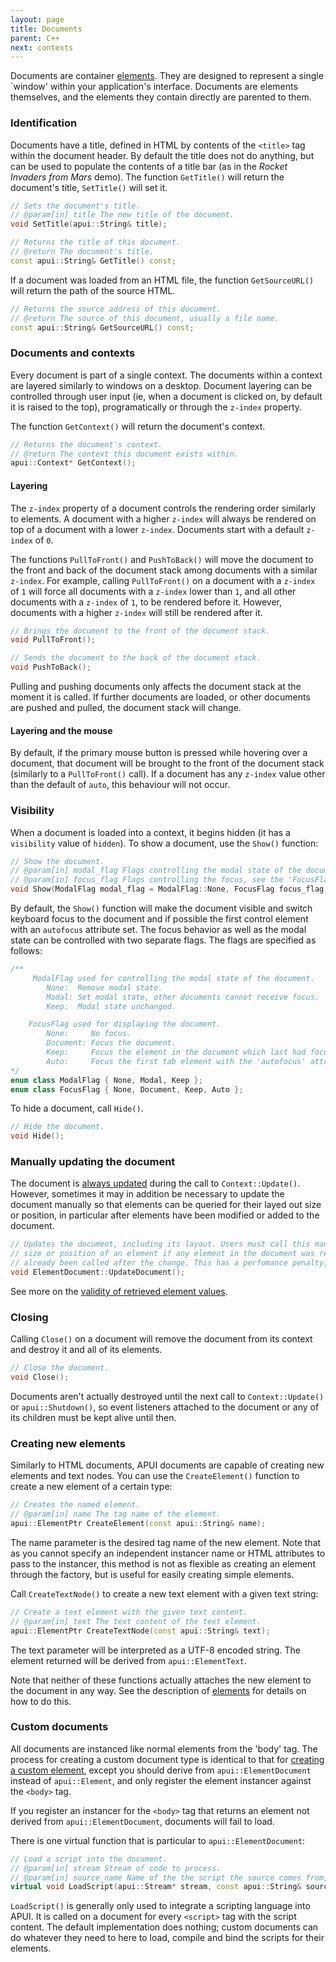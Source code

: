 ```yaml
---
layout: page
title: Documents
parent: C++
next: contexts
---
```


Documents are container [elements](elements.html). They are designed to represent a single `window' within your application's interface. Documents are elements themselves, and the elements they contain directly are parented to them.

### Identification

Documents have a title, defined in HTML by contents of the `<title>` tag within the document header. By default the title does not do anything, but can be used to populate the contents of a title bar (as in the _Rocket Invaders from Mars_ demo). The function `GetTitle()` will return the document's title, `SetTitle()` will set it.

```cpp
// Sets the document's title.
// @param[in] title The new title of the document.
void SetTitle(apui::String& title);

// Returns the title of this document.
// @return The document's title.
const apui::String& GetTitle() const;
```

If a document was loaded from an HTML file, the function `GetSourceURL()` will return the path of the source HTML.

```cpp
// Returns the source address of this document.
// @return The source of this document, usually a file name.
const apui::String& GetSourceURL() const;
```

### Documents and contexts

Every document is part of a single context. The documents within a context are layered similarly to windows on a desktop. Document layering can be controlled through user input (ie, when a document is clicked on, by default it is raised to the top), programatically or through the `z-index` property.

The function `GetContext()` will return the document's context.

```cpp
// Returns the document's context.
// @return The context this document exists within.
apui::Context* GetContext();
```

#### Layering

The `z-index` property of a document controls the rendering order similarly to elements. A document with a higher `z-index` will always be rendered on top of a document with a lower `z-index`. Documents start with a default `z-index` of `0`.

The functions `PullToFront()` and `PushToBack()` will move the document to the front and back of the document stack among documents with a similar `z-index`. For example, calling `PullToFront()` on a document with a `z-index` of `1` will force all documents with a `z-index` lower than `1`, and all other documents with a `z-index` of `1`, to be rendered before it. However, documents with a higher `z-index` will still be rendered after it.

```cpp
// Brings the document to the front of the document stack.
void PullToFront();

// Sends the document to the back of the document stack.
void PushToBack();
```

Pulling and pushing documents only affects the document stack at the moment it is called. If further documents are loaded, or other documents are pushed and pulled, the document stack will change.

#### Layering and the mouse

By default, if the primary mouse button is pressed while hovering over a document, that document will be brought to the front of the document stack (similarly to a `PullToFront()` call). If a document has any `z-index` value other than the default of `auto`, this behaviour will not occur.

### Visibility

When a document is loaded into a context, it begins hidden (it has a `visibility` value of `hidden`). To show a document, use the `Show()` function:

```cpp
// Show the document.
// @param[in] modal_flag Flags controlling the modal state of the document, see the 'ModalFlag' description for details.
// @param[in] focus_flag Flags controlling the focus, see the 'FocusFlag' description for details.
void Show(ModalFlag modal_flag = ModalFlag::None, FocusFlag focus_flag = FocusFlag::Auto);
```
By default, the `Show()` function will make the document visible and switch keyboard focus to the document and if possible the first control element with an `autofocus` attribute set. The focus behavior as well as the modal state can be controlled with two separate flags. The flags are specified as follows:
```cpp
/**
	 ModalFlag used for controlling the modal state of the document.
		None:  Remove modal state.
		Modal: Set modal state, other documents cannot receive focus.
		Keep:  Modal state unchanged.

	FocusFlag used for displaying the document.
		None:     No focus.
		Document: Focus the document.
		Keep:     Focus the element in the document which last had focus.
		Auto:     Focus the first tab element with the 'autofocus' attribute or else the document.
*/
enum class ModalFlag { None, Modal, Keep };
enum class FocusFlag { None, Document, Keep, Auto };
```

To hide a document, call `Hide()`.

```cpp
// Hide the document.
void Hide();
```

### Manually updating the document

The document is [always updated](contexts.html#update-and-rendering) during the call to `Context::Update()`. However, sometimes it may in addition be necessary to update the document manually so that elements can be queried for their layed out size or position, in particular after elements have been modified or added to the document.

```cpp
// Updates the document, including its layout. Users must call this manually before requesting information such as 
// size or position of an element if any element in the document was recently changed, unless Context::Update has
// already been called after the change. This has a perfomance penalty, only call when necessary.
void ElementDocument::UpdateDocument();
```

See more on the [validity of retrieved element values](elements.html#validity-of-retrieved-values).

### Closing

Calling `Close()` on a document will remove the document from its context and destroy it and all of its elements.

```cpp
// Close the document.
void Close();
```

Documents aren't actually destroyed until the next call to `Context::Update()` or `apui::Shutdown()`, so event listeners attached to the document or any of its children must be kept alive until then.

### Creating new elements

Similarly to HTML documents, APUI documents are capable of creating new elements and text nodes. You can use the `CreateElement()` function to create a new element of a certain type:

```cpp
// Creates the named element.
// @param[in] name The tag name of the element.
apui::ElementPtr CreateElement(const apui::String& name);
```

The name parameter is the desired tag name of the new element. Note that as you cannot specify an independent instancer name or HTML attributes to pass to the instancer, this method is not as flexible as creating an element through the factory, but is useful for easily creating simple elements.

Call `CreateTextNode()` to create a new text element with a given text string:

```cpp
// Create a text element with the given text content.
// @param[in] text The text content of the text element.
apui::ElementPtr CreateTextNode(const apui::String& text);
```

The text parameter will be interpreted as a UTF-8 encoded string. The element returned will be derived from `apui::ElementText`.

Note that neither of these functions actually attaches the new element to the document in any way. See the description of [elements](elements.html#using-a-document) for details on how to do this.

### Custom documents

All documents are instanced like normal elements from the 'body' tag. The process for creating a custom document type is identical to that for [creating a custom element](custom_elements.html), except you should derive from `apui::ElementDocument` instead of `apui::Element`, and only register the element instancer against the `<body>` tag.

If you register an instancer for the `<body>` tag that returns an element not derived from `apui::ElementDocument`, documents will fail to load.

There is one virtual function that is particular to `apui::ElementDocument`:

```cpp
// Load a script into the document.
// @param[in] stream Stream of code to process.
// @param[in] source_name Name of the the script the source comes from, useful for debug information.
virtual void LoadScript(apui::Stream* stream, const apui::String& source_name);
```

`LoadScript()` is generally only used to integrate a scripting language into APUI. It is called on a document for every `<script>` tag with the script content. The default implementation does nothing; custom documents can do whatever they need to here to load, compile and bind the scripts for their elements. 